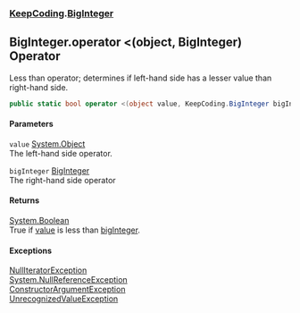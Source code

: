 ### [KeepCoding](KeepCoding.md 'KeepCoding').[BigInteger](KeepCoding_BigInteger.md 'KeepCoding.BigInteger')
## BigInteger.operator &lt;(object, BigInteger) Operator
Less than operator; determines if left-hand side has a lesser value than right-hand side.  
```csharp
public static bool operator <(object value, KeepCoding.BigInteger bigInteger);
```
#### Parameters
<a name='KeepCoding_BigInteger_op_LessThan(object_KeepCoding_BigInteger)_value'></a>
`value` [System.Object](https://docs.microsoft.com/en-us/dotnet/api/System.Object 'System.Object')  
The left-hand side operator.
  
<a name='KeepCoding_BigInteger_op_LessThan(object_KeepCoding_BigInteger)_bigInteger'></a>
`bigInteger` [BigInteger](KeepCoding_BigInteger.md 'KeepCoding.BigInteger')  
The right-hand side operator
  
#### Returns
[System.Boolean](https://docs.microsoft.com/en-us/dotnet/api/System.Boolean 'System.Boolean')  
True if [value](KeepCoding_BigInteger_op_LessThan(object_KeepCoding_BigInteger).md#KeepCoding_BigInteger_op_LessThan(object_KeepCoding_BigInteger)_value 'KeepCoding.BigInteger.op_LessThan(object, KeepCoding.BigInteger).value') is less than [bigInteger](KeepCoding_BigInteger_op_LessThan(object_KeepCoding_BigInteger).md#KeepCoding_BigInteger_op_LessThan(object_KeepCoding_BigInteger)_bigInteger 'KeepCoding.BigInteger.op_LessThan(object, KeepCoding.BigInteger).bigInteger').
#### Exceptions
[NullIteratorException](KeepCoding_NullIteratorException.md 'KeepCoding.NullIteratorException')  
[System.NullReferenceException](https://docs.microsoft.com/en-us/dotnet/api/System.NullReferenceException 'System.NullReferenceException')  
[ConstructorArgumentException](KeepCoding_ConstructorArgumentException.md 'KeepCoding.ConstructorArgumentException')  
[UnrecognizedValueException](KeepCoding_UnrecognizedValueException.md 'KeepCoding.UnrecognizedValueException')  

